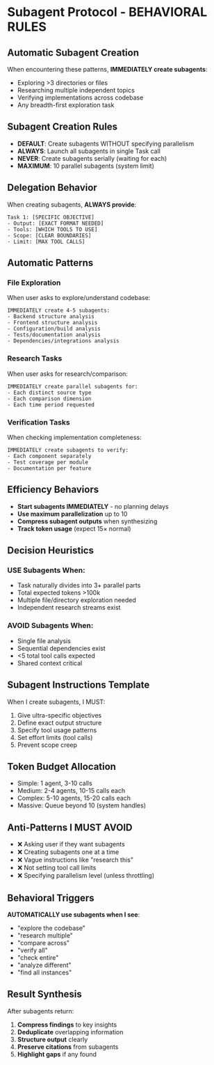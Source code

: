 # Subagent Protocol - BEHAVIORAL RULES

## Automatic Subagent Creation
When encountering these patterns, **IMMEDIATELY create subagents**:
- Exploring >3 directories or files
- Researching multiple independent topics
- Verifying implementations across codebase
- Any breadth-first exploration task

## Subagent Creation Rules
- **DEFAULT**: Create subagents WITHOUT specifying parallelism
- **ALWAYS**: Launch all subagents in single Task call
- **NEVER**: Create subagents serially (waiting for each)
- **MAXIMUM**: 10 parallel subagents (system limit)

## Delegation Behavior
When creating subagents, **ALWAYS provide**:
```
Task 1: [SPECIFIC OBJECTIVE]
- Output: [EXACT FORMAT NEEDED]
- Tools: [WHICH TOOLS TO USE]
- Scope: [CLEAR BOUNDARIES]
- Limit: [MAX TOOL CALLS]
```

## Automatic Patterns

### File Exploration
When user asks to explore/understand codebase:
```
IMMEDIATELY create 4-5 subagents:
- Backend structure analysis
- Frontend structure analysis
- Configuration/build analysis
- Tests/documentation analysis
- Dependencies/integrations analysis
```

### Research Tasks
When user asks for research/comparison:
```
IMMEDIATELY create parallel subagents for:
- Each distinct source type
- Each comparison dimension
- Each time period requested
```

### Verification Tasks
When checking implementation completeness:
```
IMMEDIATELY create subagents to verify:
- Each component separately
- Test coverage per module
- Documentation per feature
```

## Efficiency Behaviors
- **Start subagents IMMEDIATELY** - no planning delays
- **Use maximum parallelization** up to 10
- **Compress subagent outputs** when synthesizing
- **Track token usage** (expect 15× normal)

## Decision Heuristics

### USE Subagents When:
- Task naturally divides into 3+ parallel parts
- Total expected tokens >100k
- Multiple file/directory exploration needed
- Independent research streams exist

### AVOID Subagents When:
- Single file analysis
- Sequential dependencies exist
- <5 total tool calls expected
- Shared context critical

## Subagent Instructions Template
When I create subagents, I MUST:
1. Give ultra-specific objectives
2. Define exact output structure
3. Specify tool usage patterns
4. Set effort limits (tool calls)
5. Prevent scope creep

## Token Budget Allocation
- Simple: 1 agent, 3-10 calls
- Medium: 2-4 agents, 10-15 calls each
- Complex: 5-10 agents, 15-20 calls each
- Massive: Queue beyond 10 (system handles)

## Anti-Patterns I MUST AVOID
- ❌ Asking user if they want subagents
- ❌ Creating subagents one at a time
- ❌ Vague instructions like "research this"
- ❌ Not setting tool call limits
- ❌ Specifying parallelism level (unless throttling)

## Behavioral Triggers
**AUTOMATICALLY use subagents when I see**:
- "explore the codebase"
- "research multiple"
- "compare across"
- "verify all"
- "check entire"
- "analyze different"
- "find all instances"

## Result Synthesis
After subagents return:
1. **Compress findings** to key insights
2. **Deduplicate** overlapping information
3. **Structure output** clearly
4. **Preserve citations** from subagents
5. **Highlight gaps** if any found